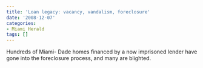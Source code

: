 ```yaml
---
title: 'Loan legacy: vacancy, vandalism, foreclosure'
date: '2008-12-07'
categories:
- Miami Herald
tags: []
---
```

Hundreds of Miami- Dade homes financed by a now imprisoned lender have gone into the foreclosure process, and many are blighted.